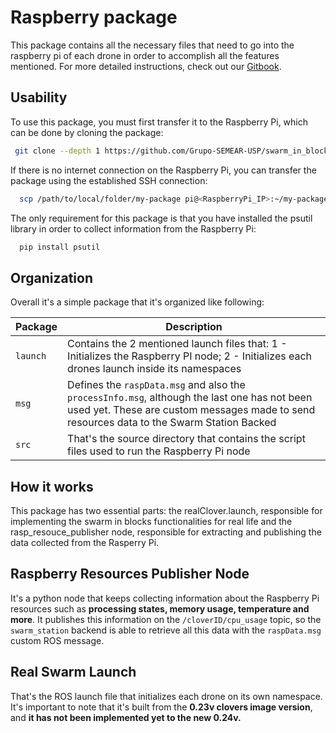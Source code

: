 # Raspberry package
This package contains all the necessary files that need to go into the raspberry pi of each drone in order to accomplish all the features mentioned. For more detailed instructions, check out our [Gitbook](https://swarm-in-blocks.gitbook.io/).

## Usability

To use this package, you must first transfer it to the Raspberry Pi, which can be done by cloning the package:
 ```bash
  git clone --depth 1 https://github.com/Grupo-SEMEAR-USP/swarm_in_blocks.git swarm_in_blocks/rasp_pkg

```         
If there is no internet connection on the Raspberry Pi, you can transfer the package using the established SSH connection:            
```bash
  scp /path/to/local/folder/my-package pi@<RaspberryPi_IP>:~/my-package
```


The only requirement for this package is that you have installed the psutil library in order to collect information from the Raspberry Pi:
```bash
  pip install psutil
```

## Organization

Overall it's a simple package that it's organized like following:

| Package | Description |
| ------- | -------- |
| `launch`  | Contains the 2 mentioned launch files that: 1 - Initializes the Raspberry PI node; 2 - Initializes each drones launch inside its namespaces |
| `msg`  |  Defines the `raspData.msg` and also the `processInfo.msg`, although the last one has not been used yet. These are custom messages made to send resources data to the Swarm Station Backed  |
| `src`  |  That's the source directory that contains the script files used to run the Raspberry Pi node |


## How it works

This package has two essential parts: the realClover.launch, responsible for implementing the swarm in blocks functionalities for real life and the rasp_resouce_publisher node, responsible for extracting and publishing the data collected from the Rasperry Pi.

## Raspberry Resources Publisher Node 
It's a python node that keeps collecting information about the Raspberry Pi resources such as **processing states, memory usage, temperature and more**. It publishes this information on the `/cloverID/cpu_usage` topic, so the `swarm_station` backend is able to retrieve all this data with the `raspData.msg` custom ROS message.

## Real Swarm Launch 
That's the ROS launch file that initializes each drone on its own namespace. It's important to note that it's built from the **0.23v clovers image version**, and **it has not been implemented yet to the new 0.24v.**


